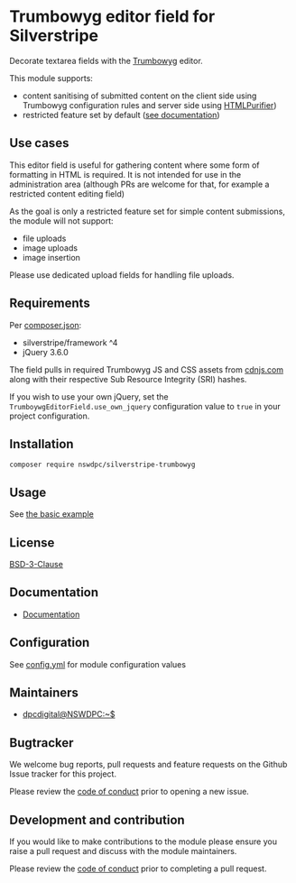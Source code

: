 # Trumbowyg editor field for Silverstripe

Decorate textarea fields with the [Trumbowyg](https://github.com/Alex-D/Trumbowyg) editor.

This module supports:
+ content sanitising of submitted content on the client side using Trumbowyg configuration rules and server side using [HTMLPurifier](https://github.com/ezyang/htmlpurifier))
+ restricted feature set by default ([see documentation](./docs/en/001_index.md))

## Use cases

This editor field is useful for gathering content where some form of formatting in HTML is required. It is not intended for use in the administration area (although PRs are welcome for that, for example a restricted content editing field)

As the goal is only a restricted feature set for simple content submissions, the module will not support:

+ file uploads
+ image uploads
+ image insertion

Please use dedicated upload fields for handling file uploads.

## Requirements

Per [composer.json](/composer.json):

+ silverstripe/framework ^4
+ jQuery 3.6.0

The field pulls in required Trumbowyg JS and CSS assets from [cdnjs.com](https://cdnjs.com) along with their respective Sub Resource Integrity (SRI) hashes.

If you wish to use your own jQuery, set the  `TrumboywgEditorField.use_own_jquery` configuration value to `true` in your project configuration.

## Installation

```shell
composer require nswdpc/silverstripe-trumbowyg
```

## Usage

See [the basic example](./docs/en/01_index.md#basic-example)

## License

[BSD-3-Clause](./LICENSE.md)

## Documentation

* [Documentation](./docs/en/001_index.md)

## Configuration

See [config.yml](./_config/config.yml) for module configuration values

## Maintainers

+ [dpcdigital@NSWDPC:~$](https://dpc.nsw.gov.au)

## Bugtracker

We welcome bug reports, pull requests and feature requests on the Github Issue tracker for this project.

Please review the [code of conduct](./code-of-conduct.md) prior to opening a new issue.

## Development and contribution

If you would like to make contributions to the module please ensure you raise a pull request and discuss with the module maintainers.

Please review the [code of conduct](./code-of-conduct.md) prior to completing a pull request.

